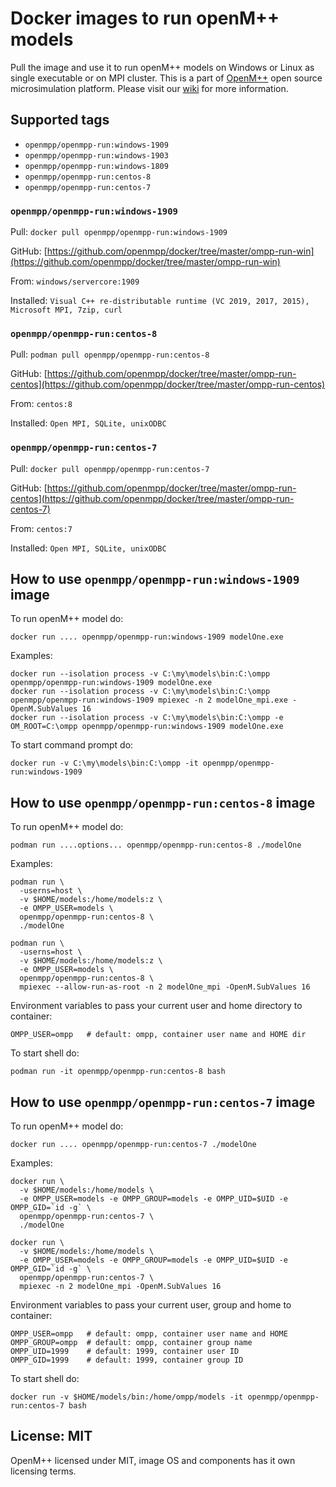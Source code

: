 # Docker images to run openM++ models

Pull the image and use it to run openM++ models on Windows or Linux as single executable or on MPI cluster.
This is a part of [OpenM++](http://www.openmpp.org/) open source microsimulation platform.
Please visit our [wiki](http://www.openmpp.org/wiki/) for more information.

## Supported tags

- `openmpp/openmpp-run:windows-1909`
- `openmpp/openmpp-run:windows-1903`
- `openmpp/openmpp-run:windows-1809`
- `openmpp/openmpp-run:centos-8`
- `openmpp/openmpp-run:centos-7`

### `openmpp/openmpp-run:windows-1909`

Pull: `docker pull openmpp/openmpp-run:windows-1909`

GitHub: [https://github.com/openmpp/docker/tree/master/ompp-run-win](https://github.com/openmpp/docker/tree/master/ompp-run-win)

From: `windows/servercore:1909`

Installed: `Visual C++ re-distributable runtime (VC 2019, 2017, 2015), Microsoft MPI, 7zip, curl`

### `openmpp/openmpp-run:centos-8`

Pull: `podman pull openmpp/openmpp-run:centos-8`

GitHub: [https://github.com/openmpp/docker/tree/master/ompp-run-centos](https://github.com/openmpp/docker/tree/master/ompp-run-centos)

From: `centos:8`

Installed: `Open MPI, SQLite, unixODBC`

### `openmpp/openmpp-run:centos-7`

Pull: `docker pull openmpp/openmpp-run:centos-7`

GitHub: [https://github.com/openmpp/docker/tree/master/ompp-run-centos](https://github.com/openmpp/docker/tree/master/ompp-run-centos-7)

From: `centos:7`

Installed: `Open MPI, SQLite, unixODBC`

## How to use `openmpp/openmpp-run:windows-1909` image

To run openM++ model do:
```
docker run .... openmpp/openmpp-run:windows-1909 modelOne.exe
```

Examples:
```
docker run --isolation process -v C:\my\models\bin:C:\ompp openmpp/openmpp-run:windows-1909 modelOne.exe
docker run --isolation process -v C:\my\models\bin:C:\ompp openmpp/openmpp-run:windows-1909 mpiexec -n 2 modelOne_mpi.exe -OpenM.SubValues 16
docker run --isolation process -v C:\my\models\bin:C:\ompp -e OM_ROOT=C:\ompp openmpp/openmpp-run:windows-1909 modelOne.exe
```
  
To start command prompt do:
```
docker run -v C:\my\models\bin:C:\ompp -it openmpp/openmpp-run:windows-1909
```

## How to use `openmpp/openmpp-run:centos-8` image

To run openM++ model do:
```
podman run ....options... openmpp/openmpp-run:centos-8 ./modelOne
```

Examples:
```
podman run \
  -userns=host \
  -v $HOME/models:/home/models:z \
  -e OMPP_USER=models \
  openmpp/openmpp-run:centos-8 \
  ./modelOne

podman run \
  -userns=host \
  -v $HOME/models:/home/models:z \
  -e OMPP_USER=models \
  openmpp/openmpp-run:centos-8 \
  mpiexec --allow-run-as-root -n 2 modelOne_mpi -OpenM.SubValues 16
```

Environment variables to pass your current user and home directory to container:
```
OMPP_USER=ompp   # default: ompp, container user name and HOME dir
```

To start shell do:
```
podman run -it openmpp/openmpp-run:centos-8 bash
```

## How to use `openmpp/openmpp-run:centos-7` image

To run openM++ model do:
```
docker run .... openmpp/openmpp-run:centos-7 ./modelOne
```

Examples:
```
docker run \
  -v $HOME/models:/home/models \
  -e OMPP_USER=models -e OMPP_GROUP=models -e OMPP_UID=$UID -e OMPP_GID=`id -g` \
  openmpp/openmpp-run:centos-7 \
  ./modelOne

docker run \
  -v $HOME/models:/home/models \
  -e OMPP_USER=models -e OMPP_GROUP=models -e OMPP_UID=$UID -e OMPP_GID=`id -g` \
  openmpp/openmpp-run:centos-7 \
  mpiexec -n 2 modelOne_mpi -OpenM.SubValues 16
```

Environment variables to pass your current user, group and home to container:
```
OMPP_USER=ompp   # default: ompp, container user name and HOME
OMPP_GROUP=ompp  # default: ompp, container group name
OMPP_UID=1999    # default: 1999, container user ID
OMPP_GID=1999    # default: 1999, container group ID
```

To start shell do:
```
docker run -v $HOME/models/bin:/home/ompp/models -it openmpp/openmpp-run:centos-7 bash
```

## License: MIT

OpenM++ licensed under MIT, image OS and components has it own licensing terms.
